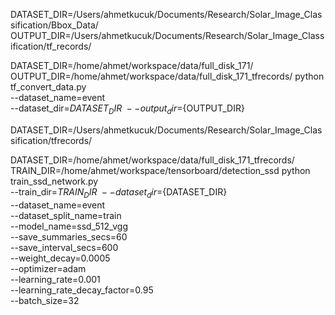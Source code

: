 DATASET_DIR=/Users/ahmetkucuk/Documents/Research/Solar_Image_Classification/Bbox_Data/
OUTPUT_DIR=/Users/ahmetkucuk/Documents/Research/Solar_Image_Classification/tf_records/

DATASET_DIR=/home/ahmet/workspace/data/full_disk_171/
OUTPUT_DIR=/home/ahmet/workspace/data/full_disk_171_tfrecords/
python tf_convert_data.py \
    --dataset_name=event \
    --dataset_dir=${DATASET_DIR} \
    --output_dir=${OUTPUT_DIR}

DATASET_DIR=/Users/ahmetkucuk/Documents/Research/Solar_Image_Classification/tfrecords/

DATASET_DIR=/home/ahmet/workspace/data/full_disk_171_tfrecords/
TRAIN_DIR=/home/ahmet/workspace/tensorboard/detection_ssd
python train_ssd_network.py \
    --train_dir=${TRAIN_DIR} \
    --dataset_dir=${DATASET_DIR} \
    --dataset_name=event \
    --dataset_split_name=train \
    --model_name=ssd_512_vgg \
    --save_summaries_secs=60 \
    --save_interval_secs=600 \
    --weight_decay=0.0005 \
    --optimizer=adam \
    --learning_rate=0.001 \
    --learning_rate_decay_factor=0.95 \
    --batch_size=32
    
 